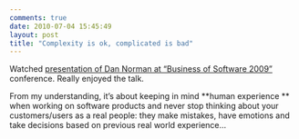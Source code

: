 ```yaml
---
comments: true
date: 2010-07-04 15:45:49
layout: post
title: "Complexity is ok, complicated is bad"
---
```


Watched [presentation of Dan Norman at “Business of Software 2009”](http://blip.tv/file/3346703) conference. Really enjoyed the talk.

From my understanding, it’s about keeping in mind **human experience ** when working on software products and never stop thinking about your customers/users as a real people: they make mistakes, have emotions and take decisions based on previous real world experience…
